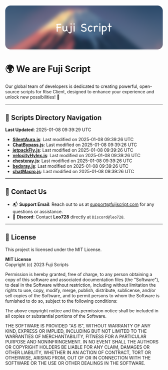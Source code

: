 ![Banner](.github/b.webp)

# 🌍 **We are Fuji Script**

Our global team of developers is dedicated to creating powerful, open-source scripts for Rise Client, designed to enhance your experience and unlock new possibilities! 🌟

---
<!-- SCRIPTS_NAVIGATION_START -->
## 📂 **Scripts Directory Navigation**

**Last Updated**: 2025-01-08 09:39:29 UTC

- **[SilentAura.js](scripts/SilentAura.js)**: Last modified on 2025-01-08 09:39:26 UTC
- **[ChatBypass.js](scripts/ChatBypass.js)**: Last modified on 2025-01-08 09:39:26 UTC
- **[jetpackFly.js](scripts/jetpackFly.js)**: Last modified on 2025-01-08 09:39:26 UTC
- **[velocityHylex.js](scripts/velocityHylex.js)**: Last modified on 2025-01-08 09:39:26 UTC
- **[chestxray.js](scripts/chestxray.js)**: Last modified on 2025-01-08 09:39:26 UTC
- **[bedxray.js](scripts/bedxray.js)**: Last modified on 2025-01-08 09:39:26 UTC
- **[chatMacro.js](scripts/chatMacro.js)**: Last modified on 2025-01-08 09:39:26 UTC

<!-- SCRIPTS_NAVIGATION_END -->

---

## 💬 **Contact Us**  
- 📬 **Support Email**: Reach out to us at [support@fujiscript.com](mailto:support@fujiscript.com) for any questions or assistance.  
- 💬 **Discord**: Contact **Leo728** directly at `Discord@leo728`.

---

## 📜 **License**

This project is licensed under the MIT License.  

**MIT License**  
Copyright (c) 2023 Fuji Scripts  

Permission is hereby granted, free of charge, to any person obtaining a copy of this software and associated documentation files (the "Software"), to deal in the Software without restriction, including without limitation the rights to use, copy, modify, merge, publish, distribute, sublicense, and/or sell copies of the Software, and to permit persons to whom the Software is furnished to do so, subject to the following conditions:  

The above copyright notice and this permission notice shall be included in all copies or substantial portions of the Software.  

THE SOFTWARE IS PROVIDED "AS IS", WITHOUT WARRANTY OF ANY KIND, EXPRESS OR IMPLIED, INCLUDING BUT NOT LIMITED TO THE WARRANTIES OF MERCHANTABILITY, FITNESS FOR A PARTICULAR PURPOSE AND NONINFRINGEMENT. IN NO EVENT SHALL THE AUTHORS OR COPYRIGHT HOLDERS BE LIABLE FOR ANY CLAIM, DAMAGES OR OTHER LIABILITY, WHETHER IN AN ACTION OF CONTRACT, TORT OR OTHERWISE, ARISING FROM, OUT OF OR IN CONNECTION WITH THE SOFTWARE OR THE USE OR OTHER DEALINGS IN THE SOFTWARE.  

